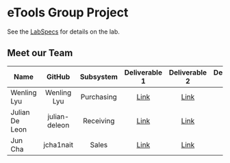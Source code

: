 # eTools Group Project
See the [LabSpecs](https://github.com/WenlingLyu/eTools-WebApp/tree/main/Labspecs) for details on the lab.

## Meet our Team

| **Name**        | **GitHub**           | **Subsystem** | **Deliverable 1** | **Deliverable 2** | **Deliverable 3** |
| ------------- |:-------------:| :-------------:| :-------------:| :-------------:| :-------------:|
|  Wenling Lyu    | Wenling Lyu | Purchasing | [Link](https://github.com/DMIT-2018/2018-sep-2022-a02-project-team3-a02-sep2022/issues/1) | [Link](https://github.com/DMIT-2018/2018-sep-2022-a02-project-team3-a02-sep2022/issues/5) | [Link](https://github.com/DMIT-2018/2018-sep-2022-a02-project-team3-a02-sep2022/milestone/7) | 
| Julian De Leon     | julian-deleon      |   Receiving | [Link](https://github.com/DMIT-2018/2018-sep-2022-a02-project-team3-a02-sep2022/issues/3) | [Link](https://github.com/DMIT-2018/2018-sep-2022-a02-project-team3-a02-sep2022/issues/6) | [Link](https://github.com/DMIT-2018/2018-sep-2022-a02-project-team3-a02-sep2022/milestone/9) |
| Jun Cha | jcha1nait      |   Sales | [Link](https://github.com/DMIT-2018/2018-sep-2022-a02-project-team3-a02-sep2022/issues/2) | [Link](https://github.com/DMIT-2018/2018-sep-2022-a02-project-team3-a02-sep2022/issues/4) | [Link](https://github.com/DMIT-2018/2018-sep-2022-a02-project-team3-a02-sep2022/milestone/4) |



